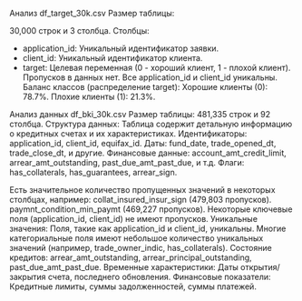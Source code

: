 Анализ df_target_30k.csv
Размер таблицы:

30,000 строк и 3 столбца.
Столбцы:

- application_id: Уникальный идентификатор заявки.
- client_id: Уникальный идентификатор клиента.
- target: Целевая переменная (0 - хороший клиент, 1 - плохой клиент).
Пропусков в данных нет.
Все application_id и client_id уникальны.
Баланс классов (распределение target):
Хорошие клиенты (0): 78.7%.
Плохие клиенты (1): 21.3%.

Анализ данных df_bki_30k.csv
Размер таблицы:
481,335 строк и 92 столбца.
Структура данных:
Таблица содержит детальную информацию о кредитных счетах и их характеристиках.
Идентификаторы: application_id, client_id, equifax_id.
Даты: fund_date, trade_opened_dt, trade_close_dt, и другие.
Финансовые данные: account_amt_credit_limit, arrear_amt_outstanding, past_due_amt_past_due, и т.д.
Флаги: has_collaterals, has_guarantees, arrear_sign.

Есть значительное количество пропущенных значений в некоторых столбцах, например:
collat_insured_insur_sign (479,803 пропусков).
paymnt_condition_min_paymt (469,227 пропусков).
Некоторые ключевые поля (application_id, client_id) не имеют пропусков.
Уникальные значения:
Поля, такие как application_id и client_id, уникальны.
Многие категориальные поля имеют небольшое количество уникальных значений (например, trade_owner_indic, has_collaterals).
Состояние кредитов:
arrear_amt_outstanding, arrear_principal_outstanding, past_due_amt_past_due.
Временные характеристики:
Даты открытия/закрытия счета, последнего обновления.
Финансовые показатели:
Кредитные лимиты, суммы задолженностей, суммы платежей.